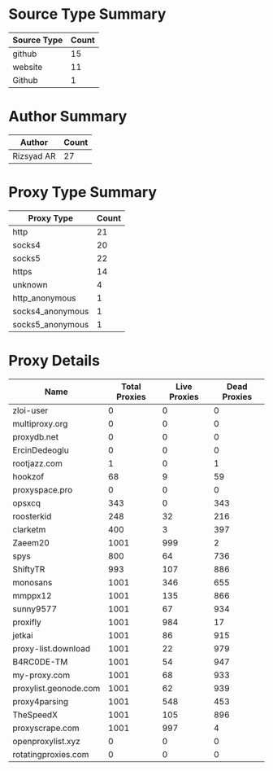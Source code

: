 # Source Type Summary

| Source Type | Count |
|-------------|-------|
| github | 15 |
| website | 11 |
| Github | 1 |


# Author Summary

| Author | Count |
|--------|-------|
| Rizsyad AR | 27 |


# Proxy Type Summary

| Proxy Type | Count |
|------------|-------|
| http | 21 |
| socks4 | 20 |
| socks5 | 22 |
| https | 14 |
| unknown | 4 |
| http_anonymous | 1 |
| socks4_anonymous | 1 |
| socks5_anonymous | 1 |


# Proxy Details

| Name | Total Proxies | Live Proxies | Dead Proxies |
|------|---------------|--------------|---------------|
| zloi-user | 0 | 0 | 0 |
| multiproxy.org | 0 | 0 | 0 |
| proxydb.net | 0 | 0 | 0 |
| ErcinDedeoglu | 0 | 0 | 0 |
| rootjazz.com | 1 | 0 | 1 |
| hookzof | 68 | 9 | 59 |
| proxyspace.pro | 0 | 0 | 0 |
| opsxcq | 343 | 0 | 343 |
| roosterkid | 248 | 32 | 216 |
| clarketm | 400 | 3 | 397 |
| Zaeem20 | 1001 | 999 | 2 |
| spys | 800 | 64 | 736 |
| ShiftyTR | 993 | 107 | 886 |
| monosans | 1001 | 346 | 655 |
| mmppx12 | 1001 | 135 | 866 |
| sunny9577 | 1001 | 67 | 934 |
| proxifly | 1001 | 984 | 17 |
| jetkai | 1001 | 86 | 915 |
| proxy-list.download | 1001 | 22 | 979 |
| B4RC0DE-TM | 1001 | 54 | 947 |
| my-proxy.com | 1001 | 68 | 933 |
| proxylist.geonode.com | 1001 | 62 | 939 |
| proxy4parsing | 1001 | 548 | 453 |
| TheSpeedX | 1001 | 105 | 896 |
| proxyscrape.com | 1001 | 997 | 4 |
| openproxylist.xyz | 0 | 0 | 0 |
| rotatingproxies.com | 0 | 0 | 0 |
